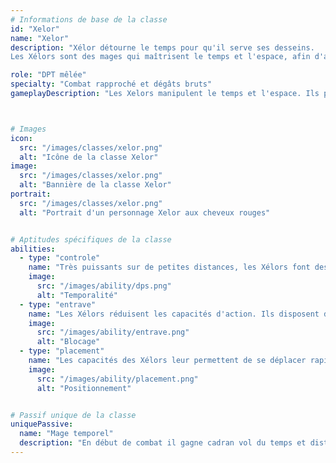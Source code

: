 ```yaml
---
# Informations de base de la classe
id: "Xelor"
name: "Xelor"
description: "Xélor détourne le temps pour qu'il serve ses desseins.
Les Xélors sont des mages qui maîtrisent le temps et l'espace, afin d'augmenter son propre potentiel ou celui de ses alliés, tout en réduisant celui de ses ennemis."

role: "DPT mêlée"
specialty: "Combat rapproché et dégâts bruts"
gameplayDescription: "Les Xelors manipulent le temps et l'espace. Ils peuvent ralentir leurs ennemis, se téléporter sur le champ de bataille, et infligent des dégâts qui augmentent avec le temps. Leur gameplay complexe offre de nombreuses possibilités tactiques."



# Images
icon:
  src: "/images/classes/xelor.png"
  alt: "Icône de la classe Xelor"
image:
  src: "/images/classes/xelor.png"
  alt: "Bannière de la classe Xelor"
portrait:
  src: "/images/classes/xelor.png"
  alt: "Portrait d'un personnage Xelor aux cheveux rouges"


# Aptitudes spécifiques de la classe
abilities:
  - type: "controle"
    name: "Très puissants sur de petites distances, les Xélors font des ravages chez les ennemis, aussi bien en zone que sur cible unique"
    image:
      src: "/images/ability/dps.png"
      alt: "Temporalité"
  - type: "entrave"
    name: "Les Xélors réduisent les capacités d'action. Ils disposent de sorts dédiés à empêcher leurs adversaires de jouer pleinement leur tour"
    image:
      src: "/images/ability/entrave.png"
      alt: "Blocage"
  - type: "placement"
    name: "Les capacités des Xélors leur permettent de se déplacer rapidement sur leur Cadran, et d'avoir un vaste contrôle sur le placement adverse"
    image:
      src: "/images/ability/placement.png"
      alt: "Positionnement"


# Passif unique de la classe
uniquePassive:
  name: "Mage temporel"
  description: "En début de combat il gagne cadran vol du temps et distorsion en fin de tours + 1 pw + 1 pw par pa non dépensé Toutes les téléportations causé par le xelor peuvent provoquer un échange de position si la case d'arrivée est occupée "
---
```

